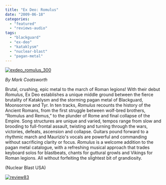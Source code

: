 ```yaml
---
title: "Ex Deo: Romulus"
date: "2009-06-18"
categories: 
  - "featured"
  - "reviews-audio"
tags: 
  - "blackguard"
  - "ex-deo"
  - "kataklysm"
  - "nuclear-blast"
  - "pagan-metal"
---
```


[![exdeo_romulus_300](http://www.hellbound.ca/wp-content/uploads/2009/06/exdeo_romulus_300.jpg "exdeo_romulus_300")](http://www.hellbound.ca/wp-content/uploads/2009/06/exdeo_romulus_300.jpg)

_By Mark Coatsworth_

Brutal, crushing, epic metal to the march of Roman legions! With their debut _Romulus_, Ex Deo establishes a unique middle ground between the fierce brutality of Kataklysm and the storming pagan metal of Blackguard, Moonsorrow and Tyr. In ten tracks, _Romulus_ recounts the history of the Ancient Romans, from the first struggle between wolf-bred brothers, “Romulus and Remus,” to the plunder of Rome and final collapse of the Empire. Song structures are unique and varied, tempos range from slow and brooding to full-frontal assault, twisting and turning through the wars, victories, defeats, ascension and collapse. Guitars pound forward to a rhythmic march and Maurizio's vocals are powerful and commanding without sacrificing clarity or focus. _Romulus_ is a welcome addition to the pagan metal catalogue, with a refreshing musical approach that trades keyboard solos for blastbeats, chants for guttural growls and Vikings for Roman legions. All without forfeiting the slightest bit of grandiosity.

(Nuclear Blast USA)

[![review83](http://www.hellbound.ca/wp-content/uploads/2009/06/review83.png "review83")](http://www.hellbound.ca/wp-content/uploads/2009/06/review83.png)
